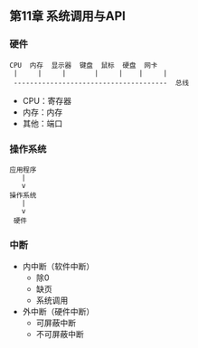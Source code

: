 ## 第11章 系统调用与API

### 硬件

```
CPU  内存  显示器  键盘  鼠标  硬盘  网卡
 |     |     |       |     |    |     |
 --------------------------------------  总线
```

- CPU：寄存器
- 内存：内存
- 其他：端口

### 操作系统

```
应用程序
   |
   v
操作系统
   |
   v
 硬件
```

### 中断

- 内中断（软件中断）
  - 除0
  - 缺页
  - 系统调用
- 外中断（硬件中断）
  - 可屏蔽中断
  - 不可屏蔽中断